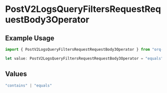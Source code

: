 # PostV2LogsQueryFiltersRequestRequestBody3Operator

## Example Usage

```typescript
import { PostV2LogsQueryFiltersRequestRequestBody3Operator } from "orq-poc-typescript-multi-env-version/models/operations";

let value: PostV2LogsQueryFiltersRequestRequestBody3Operator = "equals";
```

## Values

```typescript
"contains" | "equals"
```